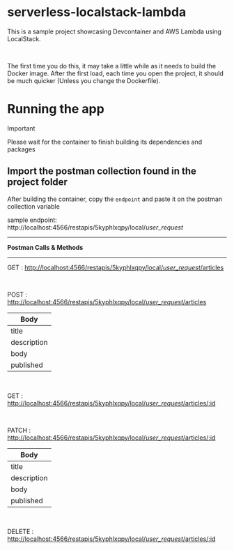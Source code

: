 # serverless-localstack-lambda

This is a sample project showcasing Devcontainer and AWS Lambda using LocalStack.

<br>

The first time you do this, it may take a little while as it needs to build the Docker image. After the first load, each time you open the project, it should be much quicker (Unless you change the Dockerfile).

# Running the app

> [!IMPORTANT]
> Please wait for the container to finish building its dependencies and packages

## Import the postman collection found in the project folder

After building the container, copy the `endpoint` and paste it on the postman collection variable

sample endpoint: http://localhost:4566/restapis/5kyphlxqpy/local/_user_request_


***********************
**Postman Calls & Methods**
***********************

GET : [http://localhost:4566/restapis/5kyphlxqpy/local/_user_request_/articles](http://localhost:4566/restapis/5kyphlxqpy/local/_user_request_/articles)

<br>

POST : [http://localhost:4566/restapis/5kyphlxqpy/local/_user_request_/articles](http://localhost:4566/restapis/5kyphlxqpy/local/_user_request_/articles)

|Body           |
|---------------|
|title          |
|description    |
|body           |
|published      |

<br>

GET : [http://localhost:4566/restapis/5kyphlxqpy/local/_user_request_/articles/:id](http://localhost:4566/restapis/5kyphlxqpy/local/_user_request_/articles/:id)

<br>

PATCH : [http://localhost:4566/restapis/5kyphlxqpy/local/_user_request_/articles/:id](http://localhost:4566/restapis/5kyphlxqpy/local/_user_request_/articles/:id)

|Body           |
|---------------|
|title          |
|description    |
|body           |
|published      |

<br>

DELETE : [http://localhost:4566/restapis/5kyphlxqpy/local/_user_request_/articles/:id](http://localhost:4566/restapis/5kyphlxqpy/local/_user_request_/articles/:id)

